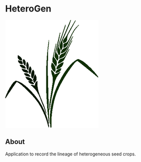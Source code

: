 # HeteroGen

![](./web/static/assets/images/logo/hg.logo.png)

## About

Application to record the lineage of heterogeneous seed crops.
